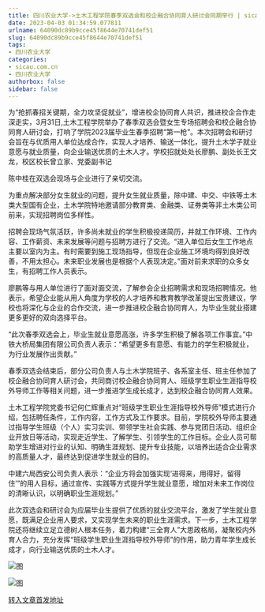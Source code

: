 ```yaml
---
title: 四川农业大学->土木工程学院春季双选会和校企融合协同育人研讨会同期举行 | sicau.com.cn
date: 2023-04-03 01:34:59.077811
urlname: 64090dc89b9cce45f8644e70741def51
slug: 64090dc89b9cce45f8644e70741def51
tags: 
- 四川农业大学
categories:
- sicau.com.cn
- 四川农业大学
authorbox: false
sidebar: false
---
```

为“抢抓春招关键期，全力攻坚促就业”，增进校企协同育人共识，推进校企合作走深走实，3月31日,土木工程学院举办了春季双选会暨女生专场招聘会和校企融合协同育人研讨会，打响了学院2023届毕业生春季招聘“第一枪”。本次招聘会和研讨会旨在与优质用人单位达成合作，实现人才培养、输送一体化，提升土木学子就业意愿与就业质量，向企业输送优质的土木人才。学校招就处处长廖鹏、副处长王文龙，校区校长曾立家、党委副书记
<!--more-->
陈中桂在双选会现场与企业进行了亲切交流。

为重点解决部分女生就业的问题，提升女生就业质量，除中建、中交、中铁等土木类大型国有企业，土木学院特地邀请部分教育类、金融类、证券类等非土木类公司前来，实现招聘岗位多样性。

招聘会现场气氛活跃，许多尚未就业的学生积极投递简历，并就工作环境、工作内容、工作薪资、未来发展等问题与招聘方进行了交流。“进入单位后女生工作地点主要以室内为主。有时需要到施工现场指导，但现在企业施工环境均得到良好改善，不用太担心。未来职业发展也是根据个人表现决定。”面对前来求职的众多女生，有招聘工作人员表示。

廖鹏等与用人单位进行了面对面交流，了解参会企业招聘需求和现场招聘情况。他表示，希望企业能从用人角度为学校的人才培养和教育教学改革提出宝贵建议，学校也将深化与企业的合作交流，进一步推进校企融合协同育人，为毕业生就业搭建更多更好的双向选择平台。

“此次春季双选会上，毕业生就业意愿高涨，许多学生积极了解各项工作事宜。”中铁大桥局集团有限公司负责人表示：“希望更多有意愿、有能力的学生积极就业，为行业发展作出贡献。”

春季双选会结束后，部分公司负责人与土木学院班子、各系室主任、班主任参加了校企融合协同育人研讨会，共同商讨校企融合协同育人、班级学生职业生涯指导校外导师工作等相关问题，进一步推进学生成长成才，达到校企融合协同育人效果。

土木工程学院党委书记何仁辉重点对“班级学生职业生涯指导校外导师”模式进行介绍，包括聘任条件，工作内容，工作方式及工作要求。目前，学院校外导师主要通过指导学生班级（个人）实习实训、带领学生社会实践、参与党团日活动、组织企业开放日等活动，实现走近学生、了解学生、引领学生的工作目标。企业人员可帮助学生增进对行业的认知、明确生涯规划、提升专业技能，以培养出适合企业需求的高质量人才，最终达到促进学生就业的目的。

中建六局西安公司负责人表示：“企业方将会加强实现‘进得来，用得好，留得住’”的用人目标，通过宣传、实践等方式提升学生就业意愿，增加对未来工作岗位的清晰认识，以明确职业生涯规划。”

此次双选会和研讨会为应届毕业生提供了优质的就业交流平台，激发了学生就业意愿，既满足企业用人要求，又实现学生未来的职业生涯需求。下一步，土木工程学院还将继续立足立德树人根本任务，着力构建“三全育人”大思政格局，凝聚校内外育人合力，充分发挥“班级学生职业生涯指导校外导师”的作用，助力青年学生成长成才，向行业输送优质的土木人才。

![图](https://news.sicau.edu.cn/__local/F/B7/4E/3322533B9DC0662A468FD26864E_24A6C12E_BF80F.png)

![图](https://news.sicau.edu.cn/__local/B/AA/FC/5FDE5E14793C4E47AA3174E2B63_7038BADA_CB73F.png)

[转入文章首发地址](https://news.sicau.edu.cn/info/1078/71651.htm)